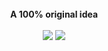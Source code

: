 <div align="center">
  <br/>
  <b>A 100% original idea</b>
  <br/>
  <br/>
  <img src="https://img.shields.io/tokei/lines/github/ScriptLineStudios/Minecraft-OpenGl">
  <img src="https://img.shields.io/tokei/directory-file-count/ScriptLineStudios/Minecraft-OpenGl">
</div>
